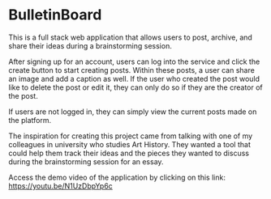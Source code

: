 # BulletinBoard

This is a full stack web application that allows users to post, archive, and share their ideas during a brainstorming session.

After signing up for an account, users can log into the service and click the create button to start creating posts. Within these posts, a user can share an image and add a caption as well. If the user who created the post would like to delete the post or edit it, they can only do so if they are the creator of the post.

If users are not logged in, they can simply view the current posts made on the platform. 

The inspiration for creating this project came from talking with one of my colleagues in university who studies Art History. They wanted a tool that could help them track their ideas and the pieces they wanted to discuss during the brainstorming session for an essay. 

Access the demo video of the application by clicking on this link: https://youtu.be/N1UzDbpYp6c


